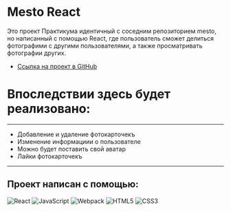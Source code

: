 # Mesto React
Это проект Практикума идентичный с соседним репозиторием mesto, но написанный с помощью React, где пользователь сможет делиться фотографими с другими пользователями, а также просматривать фотографии других. 

* [Ссылка на проект в GitHub](https://andreymazer.github.io/mesto-react/public/index.html)

# Впоследствии здесь будет реализовано:
---
- Добавление и удаление фотокарточекъ
- Изменение информациии о пользователе
- Можно будет поставить свой аватар
- Лайки фотокарточекъ
---

## Проект написан с помощью:
![React](https://img.shields.io/badge/-React-090909?style=for-the-badge&logo=React) 
![JavaScript](https://img.shields.io/badge/-JavaScript-090909?style=for-the-badge&logo=JavaScript)
![Webpack](https://img.shields.io/badge/-Webpack-090909?style=for-the-badge&logo=Webpack)
![HTML5](https://img.shields.io/badge/-HTML5-090909?style=for-the-badge&logo=HTML5)
![CSS3](https://img.shields.io/badge/-CSS3-090909?style=for-the-badge&logo=CSS3)
